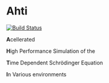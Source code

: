 # Ahti

[![Build Status](https://travis-ci.org/s0vereign/Ahti.svg?branch=serial-debug)](https://travis-ci.org/s0vereign/Ahti)


**A**cellerated

**H**igh Performance Simulation of the 

**T**ime Dependent Schrödinger Equation

**I**n Various environments

 
